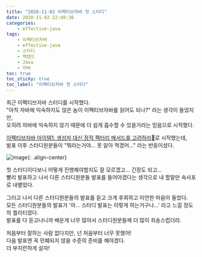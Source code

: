 ```yaml
---
title: "2020-11-02 이펙티브자바 첫 스터디"
date: 2020-11-02 22:49:38
categories:
    - effective-java
tags:
    - 이펙티브자바
    - effective-java
    - 스터디
    - 백엔드
    - Java
    - 자바
toc: true
toc_sticky: true
toc_label: "이펙티브자바 첫 스터디"
---
```


최근 이펙티브자바 스터디를 시작했다.  
"아직 자바에 익숙하지도 않은 놈이 이펙티브자바를 읽어도 되나?" 라는 생각이 들었지만,  
오히려 자바에 익숙하지 않기 때문에 더 쉽게 흡수할 수 있을거라는 믿음으로 시작했다.  

[이펙티브자바 아이템1: 생성자 대신 정적 팩터리 메서드를 고려하라](https://github.com/JunHyeok96/effective-java/blob/master/1.%20%EA%B0%9D%EC%B2%B4%20%EC%83%9D%EC%84%B1%EA%B3%BC%20%ED%8C%8C%EA%B4%B4/1.%20%EC%83%9D%EC%84%B1%EC%9E%90%20%EB%8C%80%EC%8B%A0%20%EC%A0%95%EC%A0%81%20%ED%8C%A9%ED%84%B0%EB%A6%AC%20%EB%A9%94%EC%84%9C%EB%93%9C%EB%A5%BC%20%EA%B3%A0%EB%A0%A4%ED%95%98%EB%9D%BC.md)로 시작했는데,  
발표 이후 스터디원분들이 "뭐라는거야... 못 알아 먹겠어..." 라는 반응이셨다.  

![image](http://www.philbay.com/data/SE2/upload/2033589619_IvSYir3F_1.png){: .align-center}

첫 스터디이다보니 어떻게 진행해야할지도 잘 모르겠고... 긴장도 되고...  
빨리 발표하고 나서 다른 스터디원분들 발표를 들어야겠다는 생각으로 내 할말만 속사포로 내뱉었다.  
  
그러고 나서 다른 스터디원분들의 발표를 듣고 크게 후회하고 미안한 마음이 들었다.  
모든 스터디원분들의 발표가 '아... 스터디 발표는 이렇게 하는거구나...' 라고 느낄 정도의 퀄리티였다.  
발표를 다 듣고나니까 배운게 너무 많아서 스터디원분들께 더 많이 죄송스럽더라.  
  
처음부터 잘하는 사람 없다지만, 넌 처음부터 너무 못했어!  
다음 발표엔 꼭 민폐되지 않을 수준의 준비를 해야겠다.  
더 부지런하게 살자!